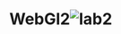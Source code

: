 # WebGl2![lab2](https://github.com/pudgeRunner/WebGl2/assets/123361078/6c02e28e-0b0a-4503-8faa-74c3db08d67f)
